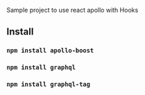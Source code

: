 Sample project to use react apollo with Hooks

## Install

### `npm install apollo-boost`
### `npm install graphql`
### `npm install graphql-tag`
